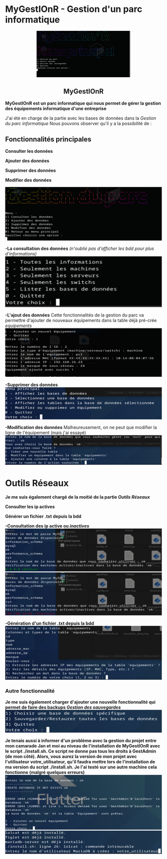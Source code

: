 # MyGestIOnR - Gestion d'un parc informatique
<p align="center">
  <img src="https://github.com/MJSIO1A/Projet-MyGestIOnR/blob/main/images/bienvenue%20ecran.PNG" width="60%">
</p>

<h2 align="center"><strong>MyGestIOnR</strong></h2>

**MyGestIOnR est un parc informatique qui nous permet de gérer la gestion des équipements informatique d'une entreprise**

J'ai été en charge de la partie avec les bases de données dans la _Gestion du parc informatique_
Nous pouvons observer qu'il y a la possibilité de :

## Fonctionnalités principales


**Consulter les données**

**Ajouter des données**

**Supprimer des données**

**Modifier des données**

![Gestion Parc](https://github.com/MJSIO1A/Projet-MyGestIOnR/blob/main/images/Gestion%20du%20parc.PNG)

**-La consultation des données** _(n'oublié pas d'afficher les bdd pour plus d'informations)_
![Gestion Parc](https://github.com/MJSIO1A/Projet-MyGestIOnR/blob/main/images/Consult%20donnees.PNG)

**-L'ajout des données** Cette fonctionnalités de la gestion du parc va permettre d'ajouter de nouveaux équipements dans la table déjà pré-crée _equipements_
![Gestion Parc](https://github.com/MJSIO1A/Projet-MyGestIOnR/blob/main/images/ajout%20donnees.png)

**-Supprimer des données**
![Gestion Parc](https://github.com/MJSIO1A/Projet-MyGestIOnR/blob/main/images/suppression%20donnees.png)
 
**-Modification des données** Malheureusement, on ne peut que modifier la ligne de l'équipement (mais j'ai essayé)
![Gestion Parc](https://github.com/MJSIO1A/Projet-MyGestIOnR/blob/main/images/modif%20donnees.png)


# Outils Réseaux

**Je me suis également chargé de la moitié de la partie _Outils Réseaux_**

**Consulter les ip actives**

**Générer un fichier .txt depuis la bdd**


**-Consultation des ip active ou _inactives_**
![Gestion Parc](https://github.com/MJSIO1A/Projet-MyGestIOnR/blob/main/images/actives.png)
![Gestion Parc](https://github.com/MJSIO1A/Projet-MyGestIOnR/blob/main/images/inactive.png)

**-Génération d'un fichier .txt depuis la bdd**
![Gestion Parc](https://github.com/MJSIO1A/Projet-MyGestIOnR/blob/main/images/fichier.png)

### Autre fonctionnalité

**Je me suis également charger d'ajouter une nouvelle fonctionnalité qui permet de faire des backups _Gestion des sauvegardes_**
![Gestion Parc](https://github.com/MJSIO1A/Projet-MyGestIOnR/blob/main/images/sauvegarde.png)


**Je tenais aussi à informer d'un problème avec la gestion du projet entre mon camarade Jan et moi au niveau de l'installation de MyGestIOnR avec le script ./install.sh. Ce script ne donne pas tous les droits à GestAdmin (de mon côté). Alors, vous aurez la version de mon projet avec l'utilisateur votre_utilisateur, qu'il faudra mettre lors de l'installation de ma version du script ./install.sh. Je l'ai testé sur une autre machine cela fonctionne (malgré quelques erreurs)**
![Gestion Parc](https://github.com/MJSIO1A/Projet-MyGestIOnR/blob/main/images/gestadmin.png) 
![Gestion Parc](https://github.com/MJSIO1A/Projet-MyGestIOnR/blob/main/images/votre_utilisateur.png)
